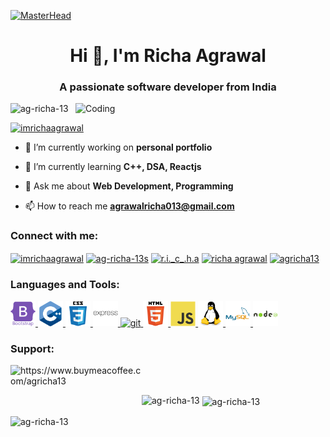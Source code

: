 [![MasterHead](https://www.wingstechsolutions.com/wp-content/uploads/2022/03/full-stack-development.gif)](https://ag-richa-13.io)

<h1 align="center">Hi 👋, I'm Richa Agrawal</h1>
<h3 align="center">A passionate software developer from India</h3>
<img src="https://cdn.dribbble.com/users/4055494/screenshots/15215756/media/d2b66c4ca0192aa26d103448b3d1518b.gif" alt="Coding" align="right" width="400">

<p align="left"> <img src="https://komarev.com/ghpvc/?username=ag-richa-13&label=Profile%20views&color=0e75b6&style=flat" alt="ag-richa-13" /> </p>

<p align="left"> <a href="https://twitter.com/imrichaagrawal" target="blank"><img src="https://img.shields.io/twitter/follow/imrichaagrawal?logo=twitter&style=for-the-badge" alt="imrichaagrawal" /></a> </p>

- 🔭 I’m currently working on **personal portfolio**

- 🌱 I’m currently learning **C++, DSA, Reactjs**

- 💬 Ask me about **Web Development, Programming**

- 📫 How to reach me **agrawalricha013@gmail.com**

<h3 align="left">Connect with me:</h3>
<p align="left">
<a href="https://twitter.com/imrichaagrawal" target="blank"><img align="center" src="https://raw.githubusercontent.com/rahuldkjain/github-profile-readme-generator/master/src/images/icons/Social/twitter.svg" alt="imrichaagrawal" height="30" width="40" /></a>
<a href="https://linkedin.com/in/ag-richa-13s" target="blank"><img align="center" src="https://raw.githubusercontent.com/rahuldkjain/github-profile-readme-generator/master/src/images/icons/Social/linked-in-alt.svg" alt="ag-richa-13s" height="30" width="40" /></a>
<a href="https://instagram.com/r.i._c_.h.a" target="blank"><img align="center" src="https://raw.githubusercontent.com/rahuldkjain/github-profile-readme-generator/master/src/images/icons/Social/instagram.svg" alt="r.i._c_.h.a" height="30" width="40" /></a>
<a href="https://www.youtube.com/c/richa agrawal" target="blank"><img align="center" src="https://raw.githubusercontent.com/rahuldkjain/github-profile-readme-generator/master/src/images/icons/Social/youtube.svg" alt="richa agrawal" height="30" width="40" /></a>
<a href="https://www.leetcode.com/agricha13" target="blank"><img align="center" src="https://raw.githubusercontent.com/rahuldkjain/github-profile-readme-generator/master/src/images/icons/Social/leet-code.svg" alt="agricha13" height="30" width="40" /></a>
</p>

<h3 align="left">Languages and Tools:</h3>
<p align="left"> <a href="https://getbootstrap.com" target="_blank" rel="noreferrer"> <img src="https://raw.githubusercontent.com/devicons/devicon/master/icons/bootstrap/bootstrap-plain-wordmark.svg" alt="bootstrap" width="40" height="40"/> </a> <a href="https://www.w3schools.com/cpp/" target="_blank" rel="noreferrer"> <img src="https://raw.githubusercontent.com/devicons/devicon/master/icons/cplusplus/cplusplus-original.svg" alt="cplusplus" width="40" height="40"/> </a> <a href="https://www.w3schools.com/css/" target="_blank" rel="noreferrer"> <img src="https://raw.githubusercontent.com/devicons/devicon/master/icons/css3/css3-original-wordmark.svg" alt="css3" width="40" height="40"/> </a> <a href="https://expressjs.com" target="_blank" rel="noreferrer"> <img src="https://raw.githubusercontent.com/devicons/devicon/master/icons/express/express-original-wordmark.svg" alt="express" width="40" height="40"/> </a> <a href="https://git-scm.com/" target="_blank" rel="noreferrer"> <img src="https://www.vectorlogo.zone/logos/git-scm/git-scm-icon.svg" alt="git" width="40" height="40"/> </a> <a href="https://www.w3.org/html/" target="_blank" rel="noreferrer"> <img src="https://raw.githubusercontent.com/devicons/devicon/master/icons/html5/html5-original-wordmark.svg" alt="html5" width="40" height="40"/> </a> <a href="https://developer.mozilla.org/en-US/docs/Web/JavaScript" target="_blank" rel="noreferrer"> <img src="https://raw.githubusercontent.com/devicons/devicon/master/icons/javascript/javascript-original.svg" alt="javascript" width="40" height="40"/> </a> <a href="https://www.linux.org/" target="_blank" rel="noreferrer"> <img src="https://raw.githubusercontent.com/devicons/devicon/master/icons/linux/linux-original.svg" alt="linux" width="40" height="40"/> </a> <a href="https://www.mysql.com/" target="_blank" rel="noreferrer"> <img src="https://raw.githubusercontent.com/devicons/devicon/master/icons/mysql/mysql-original-wordmark.svg" alt="mysql" width="40" height="40"/> </a> <a href="https://nodejs.org" target="_blank" rel="noreferrer"> <img src="https://raw.githubusercontent.com/devicons/devicon/master/icons/nodejs/nodejs-original-wordmark.svg" alt="nodejs" width="40" height="40"/> </a> </p>

<h3 align="left">Support:</h3>
<p><a href="https://www.buymeacoffee.com/https://www.buymeacoffee.com/agricha13"> <img align="left" src="https://cdn.buymeacoffee.com/buttons/v2/default-yellow.png" height="50" width="210" alt="https://www.buymeacoffee.com/agricha13" /></a></p><br><br>

<p><img align="left" src="https://github-readme-stats.vercel.app/api/top-langs?username=ag-richa-13&show_icons=true&locale=en&layout=compact" alt="ag-richa-13" /></p>

<p>&nbsp;<img align="center" src="https://github-readme-stats.vercel.app/api?username=ag-richa-13&show_icons=true&locale=en" alt="ag-richa-13" /></p>

<p><img align="center" src="https://github-readme-streak-stats.herokuapp.com/?user=ag-richa-13&" alt="ag-richa-13" /></p>
